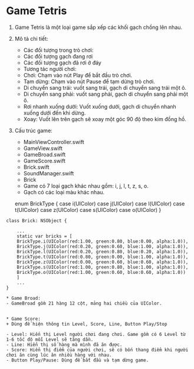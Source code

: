 #  Game Tetris
1. Game Tetris là một loại game sắp xếp các khối gạch chồng lên nhau.
2. Mô tả chi tiết:
    * Các đối tượng trong trò chơi:
    - Các đối tượng gạch đang rơi
    - Các đối tượng gạch đã rơi ở đáy

    * Tương tác người chơi:
    - Chơi: Chạm vào nút Play để bắt đầu trò chơi.
    - Tạm dừng: Chạm vào nút Pause để tạm dừng trò chơi.
    - Di chuyển sang trái: vuốt sang trái, gạch di chuyển sang trái một ô.
    - Di chuyển sang phải: vuốt sang phải, gạch di chuyển sang phải một ô.
    - Rơi nhanh xuống dưới: Vuốt xuống dưới, gạch di chuyển nhanh xuống dưới đến khi dừng.
    - Xoay: Vuốt lên trên gạch sẽ xoay một góc 90 độ theo kim đồng hồ.
3. Cấu trúc game:

    + MainViewController.swift
    + GameView.swift
    - GameBroad.swift
    - GameScore.swift
    - Brick.swift
    + SoundManager.swift

    * Brick
    - Game có 7 loại gạch khác nhau gồm: i, j, l, t, z, s, o.
    - Gạch có các loại màu khác nhau.

    enum BrickType {
        case i(UIColor)
        case j(UIColor)
        case l(UIColor)
        case t(UIColor)
        case z(UIColor)
        case s(UIColor)
        case o(UIColor)
    }  

>

    class Brick: NSObject {

        ...
        static var bricks = [
        BrickType.i(UIColor(red:1.00, green:0.80, blue:0.00, alpha:1.0)),
        BrickType.j(UIColor(red:0.20, green:0.60, blue:1.00, alpha:1.0)),
        BrickType.l(UIColor(red:0.20, green:0.80, blue:0.20, alpha:1.0)),
        BrickType.t(UIColor(red:0.80, green:0.00, blue:1.00, alpha:1.0)),
        BrickType.z(UIColor(red:0.00, green:0.60, blue:0.60, alpha:1.0)),
        BrickType.s(UIColor(red:1.00, green:0.80, blue:1.00, alpha:1.0)),
        BrickType.o(UIColor(red:1.00, green:0.60, blue:0.60, alpha:1.0))
        ]
        ...    
    }

    * Game Broad:
    - GameBroad gồm 21 hàng 12 cột, mảng hai chiều của UIColor.


    * Game Score:
    + Dùng để hiện thông tin Level, Score, Line, Button Play/Stop

    - Level: Hiển thị Level người chơi đang chơi. Game gồm có 6 Level từ 1-6 tốc độ mỗi Level sẽ tăng dần.
    - Line: Hiển thị số hàng mà mình đã ăn được.
    - Score: Hiển thị điểm của người chơi, sẽ có bốn thang điểm khi người chơi ăn cùng lúc ăn nhiều hàng với nhau.
    - Button Play/Pause: Dùng để bắt đầu và tạm dừng game.
